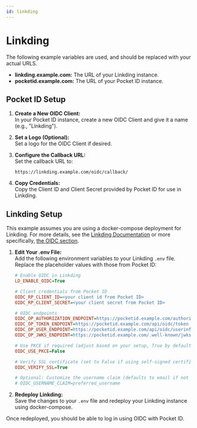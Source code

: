 ```yaml
---
id: linkding
---
```


# Linkding

The following example variables are used, and should be replaced with your actual URLS.

- **linkding.example.com:** The URL of your Linkding instance.
- **pocketid.example.com:** The URL of your Pocket ID instance.

## Pocket ID Setup

1. **Create a New OIDC Client:**  
   In your Pocket ID instance, create a new OIDC Client and give it a name (e.g., "Linkding").

2. **Set a Logo (Optional):**  
   Set a logo for the OIDC Client if desired.

3. **Configure the Callback URL:**  
   Set the callback URL to:
   ```
   https://linkding.example.com/oidc/callback/
   ```

4. **Copy Credentials:**  
   Copy the Client ID and Client Secret provided by Pocket ID for use in Linkding.


## Linkding Setup

This example assumes you are using a docker-compose deployment for Linkding. For more details, see the [Linkding Documentation](https://linkding.link/installation) or more specifically, [the OIDC section](https://linkding.link/options/#ld_enable_oidc).

1. **Edit Your .env File:**  
   Add the following environment variables to your Linkding `.env` file. Replace the placeholder values with those from Pocket ID:

   ```ini
   # Enable OIDC in Linkding
   LD_ENABLE_OIDC=True

   # Client credentials from Pocket ID
   OIDC_RP_CLIENT_ID=<your client id from Pocket ID>
   OIDC_RP_CLIENT_SECRET=<your client secret from Pocket ID>

   # OIDC endpoints
   OIDC_OP_AUTHORIZATION_ENDPOINT=https://pocketid.example.com/authorize
   OIDC_OP_TOKEN_ENDPOINT=https://pocketid.example.com/api/oidc/token
   OIDC_OP_USER_ENDPOINT=https://pocketid.example.com/api/oidc/userinfo
   OIDC_OP_JWKS_ENDPOINT=https://pocketid.example.com/.well-known/jwks.json

   # Use PKCE if required (adjust based on your setup, True by default)
   OIDC_USE_PKCE=False

   # Verify SSL certificate (set to False if using self-signed certificates)
   OIDC_VERIFY_SSL=True

   # Optional: Customize the username claim (defaults to email if not set)
   # OIDC_USERNAME_CLAIM=preferred_username
   ```

2. **Redeploy Linkding:**  
   Save the changes to your `.env` file and redeploy your Linkding instance using docker-compose.

Once redeployed, you should be able to log in using OIDC with Pocket ID.
